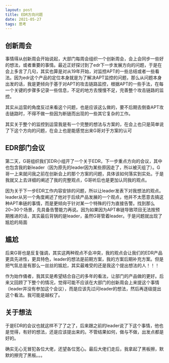 ```yaml
---
layout: post
title: EDR方向问题
date: 2021-05-27
tags: 思考  
---
```


## 创新周会
事情得从创新周会开始说起，大部门每周会组织一个创新周会，会上会同步一些好的想法，或者重要的事情。最近正好探讨到了edr下一步发展方向的问题，于是在会上多言了几句，其实也算是对从19年开始，对监控APT的一些总结或者一些看法。因为edr这个产品的定位本身就是为了解决APT监控的问题，那么从问题本身出发的话，我是更倾向于基于对APT的攻击链路监控，根据APT的一些手法，在每一个关键的步骤多记录一些信息，不足的地方去慢慢不足，完善整个攻击链路的监控。

其实从运营的角度反过来看这个问题，也是应该这么做的，要不后期去倒查APT攻击链路时，不得不做一些因为断链而出现的一些其它复杂的工作。

其实关于整个的监控到运营我是有一个完整的想法与方案的，在会上也只是简单说了下这个方向的问题，在会上也是能感觉出来G哥对于方案的认可

## EDR部门会议
第二天，G哥组织我们EDR小组开了一个关于EDR，下一步重点方向的会议，其中也包含我的新leader（因为原先的leader因为某些原因走了，所以被灭组了）。G哥一上来就问我之前在创新会上的那个方案的问题，具体该如何落实到实处。于是我就又上去详细的阐述了我的完整观点，G哥听后也是更加认同我的观点。

因为关于下一步EDR工作内容安排的问题，所以让leader发表下对我想法的观点。leader从另一个角度阐述了他对于后续产品发展的一个观点，他并不太愿意去搞这种APT串链的事情，而是更倾向于针对某一个特殊的行为直接告警。找到那么20~30个场景，先具备告警能力再说。因为如果因为APT串链导致项目无法按预期推进的话，其实最后背锅的是leader，虽然G哥管着leader。于是问题就出现了尴尬的局面

## 尴尬
后来G哥也是反复强调，其实这两种观点不会冲突，我的观点会让我们的EDR产品更具先进性，更具特色，leader的想法是前期方案，我的方案后期补充方案。但是把气氛总是有那么一丝丝的尴尬，其实最难受的还是我这个提出想法的人！！！

作为始作俑者，我其实是希望结合自己的多年的看法，让部门的产品做的更好。后来又回顾了下整个的情况，觉得可能不应该在大部门的创新周会上来提这个事情（leader并没有参加这个会议），而是应该先过问leader的想法，然后再逐级提出这个看法。我可能是越权了。

## 关于想法
于是EDR的会议也就这样不了了之了，后来跟之前的leader说了下这个事情，他也是觉得，有好的想法，还是应该提出来的。不管结果如何，做与不做，出发点都是好的。

确实无心无冒犯各位大佬，还望各位宽心。最后大佬们走后，我拿起了黑板擦，默默的擦完了黑板。。。